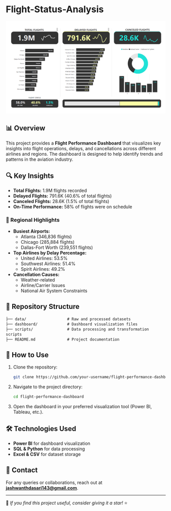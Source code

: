 # Flight-Status-Analysis  
![](https://github.com/dasarijashwanth/Flight-Status-Analysis/blob/main/Dashboard.png)

## 📊 Overview
This project provides a **Flight Performance Dashboard** that visualizes key insights into flight operations, delays, and cancellations across different airlines and regions. The dashboard is designed to help identify trends and patterns in the aviation industry.

## 🔍 Key Insights
- **Total Flights:** 1.9M flights recorded
- **Delayed Flights:** 791.6K (40.6% of total flights)
- **Canceled Flights:** 28.6K (1.5% of total flights)
- **On-Time Performance:** 58% of flights were on schedule

### 📌 Regional Highlights
- **Busiest Airports:**
  - Atlanta (346,836 flights)
  - Chicago (285,884 flights)
  - Dallas-Fort Worth (239,551 flights)
- **Top Airlines by Delay Percentage:**
  - United Airlines: 53.5%
  - Southwest Airlines: 51.4%
  - Spirit Airlines: 49.2%
- **Cancellation Causes:**
  - Weather-related
  - Airline/Carrier Issues
  - National Air System Constraints

## 📂 Repository Structure
```
├── data/                  # Raw and processed datasets
├── dashboard/             # Dashboard visualization files
├── scripts/               # Data processing and transformation scripts
├── README.md              # Project documentation
```

## 🚀 How to Use
1. Clone the repository:
   ```bash
   git clone https://github.com/your-username/flight-performance-dashboard.git
   ```
2. Navigate to the project directory:
   ```bash
   cd flight-performance-dashboard
   ```
3. Open the dashboard in your preferred visualization tool (Power BI, Tableau, etc.).

## 🛠️ Technologies Used
- **Power BI** for dashboard visualization
- **SQL & Python** for data processing
- **Excel & CSV** for dataset storage

## 📩 Contact
For any queries or collaborations, reach out at **jashwanthdasari143@gmail.com**.

---
🌟 *If you find this project useful, consider giving it a star!* ⭐


 

